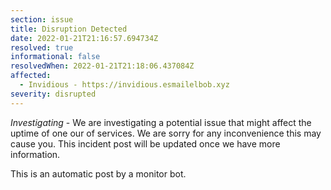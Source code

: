 ```yaml
---
section: issue
title: Disruption Detected
date: 2022-01-21T21:16:57.694734Z
resolved: true
informational: false
resolvedWhen: 2022-01-21T21:18:06.437084Z
affected:
  - Invidious - https://invidious.esmailelbob.xyz
severity: disrupted
---
```

*Investigating* - We are investigating a potential issue that might affect the uptime of one our of services. We are sorry for any inconvenience this may cause you. This incident post will be updated once we have more information.

This is an automatic post by a monitor bot.
        